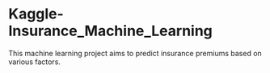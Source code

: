 # Kaggle-Insurance_Machine_Learning
This machine learning project aims to predict insurance premiums based on various factors.
